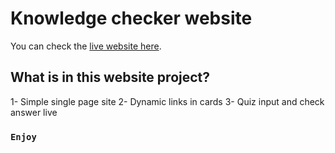 # Knowledge checker website

You can check the [live website here](https://github.com/facebook/create-react-app).

## What is in this website project?

1- Simple single page site
2- Dynamic links in cards
3- Quiz input and check answer live

### `Enjoy`


